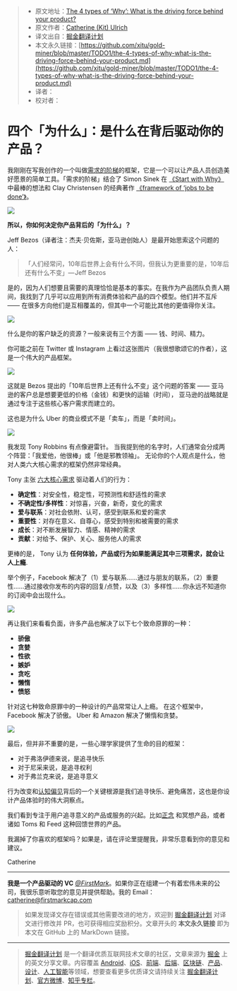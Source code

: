 > * 原文地址：[The 4 types of ‘Why’: What is the driving force behind your product?](https://medium.com/@kit_ulrich/the-4-types-of-why-what-is-the-driving-force-behind-your-product-1b06fb4ef7bc)
> * 原文作者：[Catherine (Kit) Ulrich](https://medium.com/@kit_ulrich?source=post_header_lockup)
> * 译文出自：[掘金翻译计划](https://github.com/xitu/gold-miner)
> * 本文永久链接：[https://github.com/xitu/gold-miner/blob/master/TODO1/the-4-types-of-why-what-is-the-driving-force-behind-your-product.md](https://github.com/xitu/gold-miner/blob/master/TODO1/the-4-types-of-why-what-is-the-driving-force-behind-your-product.md)
> * 译者：
> * 校对者：

# 四个「为什么」：是什么在背后驱动你的产品？

我刚刚在写我创作的一个叫做[需求的阶梯](https://medium.com/@kit_ulrich/a-surprisingly-simple-technique-for-a-rockstar-product-vision-the-ladder-of-needs-ae624d81ca6b)的框架，它是一个可以让产品人员创造美好愿景的简单工具。「需求的阶梯」结合了 Simon Sinek 在 [《Start with Why》](https://www.amazon.com/Start-Why-Leaders-Inspire-Everyone/dp/1591846447) 中最棒的想法和 Clay Christensen 的经典著作 [《framework of ‘jobs to be done’》](https://hbr.org/2016/09/know-your-customers-jobs-to-be-done)。

![](https://cdn-images-1.medium.com/max/800/1*4RcIun2jW3x010o9MrYIVw.png)

**所以，你如何决定你产品背后的「为什么」？**

Jeff Bezos（译者注：杰夫·贝佐斯，亚马逊创始人）是最开始思索这个问题的人：

> 「人们经常问，10年后世界上会有什么不同，但我认为更重要的是，10年后还有什么不变」— Jeff Bezos

是的，因为人们想要且需要的真理恰恰是基本的事实。在我作为产品团队负责人期间，我找到了几乎可以应用到所有消费体验和产品的四个模型。他们并不互斥 —— 在很多方向他们是互相覆盖的，但其中一个可能比其他的更值得你关注。

![](https://cdn-images-1.medium.com/max/800/0*1mrb_-l-2fb9vd5i)

什么是你的客户缺乏的资源？一般来说有三个方面 —— 钱、时间、精力。

你可能之前在 Twitter 或 Instagram 上看过这张图片（我很想歌颂它的作者），这是一个伟大的产品框架。

![](https://cdn-images-1.medium.com/max/800/0*3CW4a_5cLbHd2Jc3)

这就是 Bezos 提出的「10年后世界上还有什么不变」这个问题的答案 —— 亚马逊的客户总是想要更低的价格（金钱）和更快的运输（时间）， 亚马逊的战略就是通过专注于这些核心客户需求而建立的。

这也是为什么 Uber 的商业模式不是「卖车」，而是「卖时间」。

![](https://cdn-images-1.medium.com/max/800/0*RU-i26YVSvVkfGa4)

我发现 Tony Robbins 有点像避雷针。 当我提到他的名字时，人们通常会分成两个阵营：「我爱他，他很棒」或「他是邪教领袖」。 无论你的个人观点是什么，他对人类六大核心需求的框架仍然非常经典。

Tony 主张 [六大核心需求](https://www.tonyrobbins.com/podcasts/why-we-do-what-we-do/) 驱动着人们的行为：

*   **确定性**：对安全性，稳定性，可预测性和舒适性的需求
*   **不确定性/多样性**：对惊喜，兴奋，新奇，变化的需求
*   **爱与联系**：对社会依附、认可，感受到联系和爱的需求
*   **重要性**：对存在意义、自尊心，感受到特别和被需要的需求
*   **成长**：对不断发展智力、情感、精神的需求
*   **贡献**：对给予、保护、关心、服务他人的需求

更棒的是， Tony 认为 **任何体验，产品或行为如果能满足其中三项需求，就会让人上瘾**.

举个例子，Facebook 解决了（1）爱与联系……通过与朋友的联系，（2）重要性……通过接收你发布的内容的回复/点赞，以及（3）多样性……你永远不知道你的订阅中会出现什么。

![](https://cdn-images-1.medium.com/max/800/0*K2w_x6uBwkJvtuJ1)

再让我们来看看负面，许多产品也解决了以下七个致命原罪的一种：

*   **骄傲**
*   **贪婪**
*   **性欲**
*   **嫉妒**
*   **贪吃**
*   **懒惰**
*   **愤怒**

针对这七种致命原罪中的一种设计的产品常常让人上瘾。 在这个框架中，Facebook 解决了骄傲。 Uber 和 Amazon 解决了懒惰和贪婪。

![](https://cdn-images-1.medium.com/max/800/0*kFRWAKIQtQ-C_Mb6)

最后，但并非不重要的是，一些心理学家提供了生命的目的框架：

* 对于弗洛伊德来说，是追寻快乐
* 对于尼采来说，是追寻权利
* 对于弗兰克来说，是追寻意义

行为改变和[认知偏见](https://en.wikipedia.org/wiki/List_of_cognitive_biases)背后的一个关键根源是我们追寻快乐、避免痛苦，这也是你设计产品体验时的伟大洞察点。

我们看到专注于用户追寻意义的产品或服务的兴起。比如[正念](https://www.lumosity.com/mindfulness) 和冥想产品，或者诸如 Toms 和 Feed 这种回馈世界的产品。

我漏掉了你喜欢的框架吗？如果是，请在评论里提醒我，非常乐意看到你的意见和建议。

Catherine

* * *

**我是一个产品驱动的 VC** [_@FirstMark_](https://medium.com/@FirstMark)。如果你正在组建一个有着宏伟未来的公司，我很乐意听取您的意见并提供帮助。我的 Email：catherine@firstmarkcap.com

> 如果发现译文存在错误或其他需要改进的地方，欢迎到 [掘金翻译计划](https://github.com/xitu/gold-miner) 对译文进行修改并 PR，也可获得相应奖励积分。文章开头的 **本文永久链接** 即为本文在 GitHub 上的 MarkDown 链接。

---

> [掘金翻译计划](https://github.com/xitu/gold-miner) 是一个翻译优质互联网技术文章的社区，文章来源为 [掘金](https://juejin.im) 上的英文分享文章。内容覆盖 [Android](https://github.com/xitu/gold-miner#android)、[iOS](https://github.com/xitu/gold-miner#ios)、[前端](https://github.com/xitu/gold-miner#前端)、[后端](https://github.com/xitu/gold-miner#后端)、[区块链](https://github.com/xitu/gold-miner#区块链)、[产品](https://github.com/xitu/gold-miner#产品)、[设计](https://github.com/xitu/gold-miner#设计)、[人工智能](https://github.com/xitu/gold-miner#人工智能)等领域，想要查看更多优质译文请持续关注 [掘金翻译计划](https://github.com/xitu/gold-miner)、[官方微博](http://weibo.com/juejinfanyi)、[知乎专栏](https://zhuanlan.zhihu.com/juejinfanyi)。
